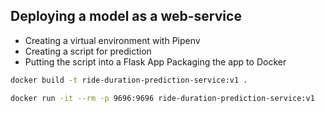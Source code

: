 ## Deploying a model as a web-service

* Creating a virtual environment with Pipenv
* Creating a script for prediction
* Putting the script into a Flask App
Packaging the app to Docker


```bash
docker build -t ride-duration-prediction-service:v1 .
```

```bash
docker run -it --rm -p 9696:9696 ride-duration-prediction-service:v1
```